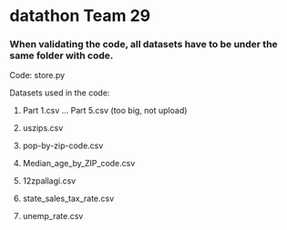 # datathon Team 29

### When validating the code, all datasets have to be under the same folder with code.

Code: store.py

Datasets used in the code:

1. Part 1.csv ... Part 5.csv (too big, not upload)

2. uszips.csv

3. pop-by-zip-code.csv

4. Median_age_by_ZIP_code.csv

5. 12zpallagi.csv

6. state_sales_tax_rate.csv

7. unemp_rate.csv






